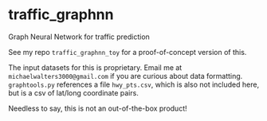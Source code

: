 # traffic_graphnn
Graph Neural Network for traffic prediction

See my repo `traffic_graphnn_toy` for a proof-of-concept version of this.

The input datasets for this is proprietary.
Email me at `michaelwalters3000@gmail.com` if you are curious about data formatting.
`graphtools.py` references a file `hwy_pts.csv`, which is also not included here, but is a csv of lat/long coordinate pairs.

Needless to say, this is not an out-of-the-box product!
